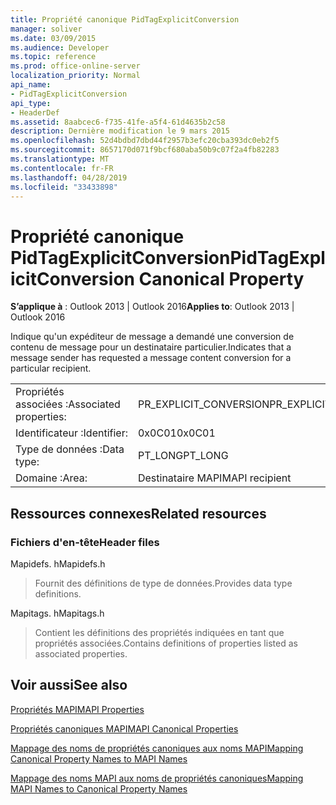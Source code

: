 ```yaml
---
title: Propriété canonique PidTagExplicitConversion
manager: soliver
ms.date: 03/09/2015
ms.audience: Developer
ms.topic: reference
ms.prod: office-online-server
localization_priority: Normal
api_name:
- PidTagExplicitConversion
api_type:
- HeaderDef
ms.assetid: 8aabcec6-f735-41fe-a5f4-61d4635b2c58
description: Dernière modification le 9 mars 2015
ms.openlocfilehash: 52d4bdbd7dbd44f2957b3efc20cba393dc0eb2f5
ms.sourcegitcommit: 8657170d071f9bcf680aba50b9c07f2a4fb82283
ms.translationtype: MT
ms.contentlocale: fr-FR
ms.lasthandoff: 04/28/2019
ms.locfileid: "33433898"
---
```

# <a name="pidtagexplicitconversion-canonical-property"></a><span data-ttu-id="cff35-103">Propriété canonique PidTagExplicitConversion</span><span class="sxs-lookup"><span data-stu-id="cff35-103">PidTagExplicitConversion Canonical Property</span></span>

  
  
<span data-ttu-id="cff35-104">**S’applique à** : Outlook 2013 | Outlook 2016</span><span class="sxs-lookup"><span data-stu-id="cff35-104">**Applies to**: Outlook 2013 | Outlook 2016</span></span> 
  
<span data-ttu-id="cff35-105">Indique qu'un expéditeur de message a demandé une conversion de contenu de message pour un destinataire particulier.</span><span class="sxs-lookup"><span data-stu-id="cff35-105">Indicates that a message sender has requested a message content conversion for a particular recipient.</span></span>
  
|||
|:-----|:-----|
|<span data-ttu-id="cff35-106">Propriétés associées :</span><span class="sxs-lookup"><span data-stu-id="cff35-106">Associated properties:</span></span>  <br/> |<span data-ttu-id="cff35-107">PR_EXPLICIT_CONVERSION</span><span class="sxs-lookup"><span data-stu-id="cff35-107">PR_EXPLICIT_CONVERSION</span></span>  <br/> |
|<span data-ttu-id="cff35-108">Identificateur :</span><span class="sxs-lookup"><span data-stu-id="cff35-108">Identifier:</span></span>  <br/> |<span data-ttu-id="cff35-109">0x0C01</span><span class="sxs-lookup"><span data-stu-id="cff35-109">0x0C01</span></span>  <br/> |
|<span data-ttu-id="cff35-110">Type de données :</span><span class="sxs-lookup"><span data-stu-id="cff35-110">Data type:</span></span>  <br/> |<span data-ttu-id="cff35-111">PT_LONG</span><span class="sxs-lookup"><span data-stu-id="cff35-111">PT_LONG</span></span>  <br/> |
|<span data-ttu-id="cff35-112">Domaine :</span><span class="sxs-lookup"><span data-stu-id="cff35-112">Area:</span></span>  <br/> |<span data-ttu-id="cff35-113">Destinataire MAPI</span><span class="sxs-lookup"><span data-stu-id="cff35-113">MAPI recipient</span></span>  <br/> |
   
## <a name="related-resources"></a><span data-ttu-id="cff35-114">Ressources connexes</span><span class="sxs-lookup"><span data-stu-id="cff35-114">Related resources</span></span>

### <a name="header-files"></a><span data-ttu-id="cff35-115">Fichiers d'en-tête</span><span class="sxs-lookup"><span data-stu-id="cff35-115">Header files</span></span>

<span data-ttu-id="cff35-116">Mapidefs. h</span><span class="sxs-lookup"><span data-stu-id="cff35-116">Mapidefs.h</span></span>
  
> <span data-ttu-id="cff35-117">Fournit des définitions de type de données.</span><span class="sxs-lookup"><span data-stu-id="cff35-117">Provides data type definitions.</span></span>
    
<span data-ttu-id="cff35-118">Mapitags. h</span><span class="sxs-lookup"><span data-stu-id="cff35-118">Mapitags.h</span></span>
  
> <span data-ttu-id="cff35-119">Contient les définitions des propriétés indiquées en tant que propriétés associées.</span><span class="sxs-lookup"><span data-stu-id="cff35-119">Contains definitions of properties listed as associated properties.</span></span>
    
## <a name="see-also"></a><span data-ttu-id="cff35-120">Voir aussi</span><span class="sxs-lookup"><span data-stu-id="cff35-120">See also</span></span>



[<span data-ttu-id="cff35-121">Propriétés MAPI</span><span class="sxs-lookup"><span data-stu-id="cff35-121">MAPI Properties</span></span>](mapi-properties.md)
  
[<span data-ttu-id="cff35-122">Propriétés canoniques MAPI</span><span class="sxs-lookup"><span data-stu-id="cff35-122">MAPI Canonical Properties</span></span>](mapi-canonical-properties.md)
  
[<span data-ttu-id="cff35-123">Mappage des noms de propriétés canoniques aux noms MAPI</span><span class="sxs-lookup"><span data-stu-id="cff35-123">Mapping Canonical Property Names to MAPI Names</span></span>](mapping-canonical-property-names-to-mapi-names.md)
  
[<span data-ttu-id="cff35-124">Mappage des noms MAPI aux noms de propriétés canoniques</span><span class="sxs-lookup"><span data-stu-id="cff35-124">Mapping MAPI Names to Canonical Property Names</span></span>](mapping-mapi-names-to-canonical-property-names.md)

